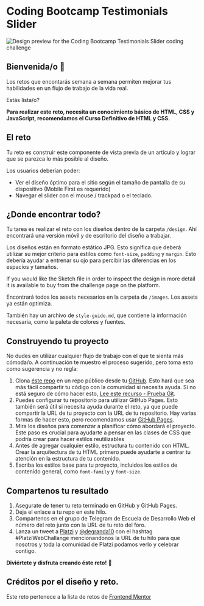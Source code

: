 # Coding Bootcamp Testimonials Slider

![Design preview for the Coding Bootcamp Testimonials Slider coding challenge](./design/desktop-preview.jpg)

## Bienvenida/o 👋

Los retos que encontarás semana a semana permiten mejorar tus habilidades en un flujo de trabajo de la vida real.

Estás lista/o?

**Para realizar este reto, necesita un conocimiento básico de HTML, CSS y JavaScript, recomendamos el Curso Definitivo de HTML y CSS.**

## El reto

Tu reto es construir este componente de vista previa de un artículo y lograr que se parezca lo más posible al diseño.

Los usuarios deberían poder:

- Ver el diseño óptimo para el sitio según el tamaño de pantalla de su dispositivo (Mobile First es requerido)
- Navegar el slider con el mouse / trackpad o el teclado.

## ¿Donde encontrar todo?

Tu tarea es realizar el reto con los diseños dentro de la carpeta `/design`. Ahí encontrará una versión móvil y de escritorio del diseño a trabajar.

Los diseños están en formato estático JPG. Esto significa que deberá utilizar su mejor criterio para estilos como `font-size`, `padding` y `margin`. Esto debería ayudar a entrenar su ojo para percibir las diferencias en los espacios y tamaños.

If you would like the Sketch file in order to inspect the design in more detail it is available to buy from the challenge page on the platform.

Encontrará todos los assets necesarios en la carpeta de `/images`. Los assets ya están optimiza.

También hay un archivo de `style-guide.md`, que contiene la información necesaria, como la paleta de colores y fuentes.

## Construyendo tu proyecto

No dudes en utilizar cualquier flujo de trabajo con el que te sienta más cómoda/o. A continuación te muestro el proceso sugerido, pero toma esto como sugerencia y no regla:

1. Clona [éste repo]() en un repo público desde tu [GitHub](https://github.com/). Esto hará que sea más fácil compartir tu código con la comunidad si necesita ayuda. Si no está seguro de cómo hacer esto, [Lee este recurso - Prueba Git](https://try.github.io/).
2. Puedes configurar tu repositorio para utilizar GitHub Pages. Esto también será útil si necesita ayuda durante el reto, ya que puede compartir la URL de tu proyecto con la URL de tu repositorio. Hay varias formas de hacer esto, pero recomendamos usar [GitHub Pages](https://pages.github.com/).
3. Mira los diseños para comenzar a planificar cómo abordará el proyecto. Este paso es crucial para ayudarte a pensar en las clases de CSS que podría crear para hacer estilos reutilizables
4. Antes de agregar cualquier estilo, estructura tu contenido con HTML. Crear la arquitectura de tu HTML primero puede ayudarte a centrar tu atención en la estructura de tu contenido.
5. Escriba los estilos base para tu proyecto, incluidos los estilos de contenido general, como `font-family` y `font-size`.

## Compartenos tu resultado

1. Asegurate de tener tu reto terminado en GitHub y GitHub Pages.
2. Deja el enlace a tu repo en este hilo.
3. Compartenos en el grupo de Telegram de Escuela de Desarrollo Web el número del reto junto con la URL de tu reto del foro.
4. Lanza un tweet a [Platzi](https://twitter.com/platzi) y [@degranda10](https://twitter.com/degranda10) con el hashtag #PlatziWebChallange mencionandonos la URL de tu hilo para que nosotros y toda la comunidad de Platzi podamos verlo y celebrar contigo.

**Diviértete y disfruta creando éste reto!** 🚀

## Créditos por el diseño y reto.

Este reto pertenece a la lista de retos de [Frontend Mentor](https://www.frontendmentor.io)
